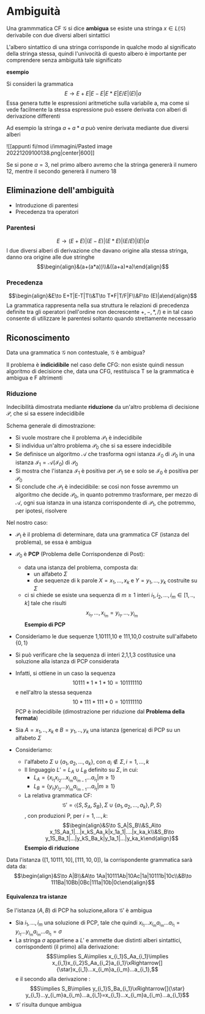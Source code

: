 
# Ambiguità

Una grammmatica CF $\mathcal G$ si dice **ambigua** se esiste una stringa $x\in L(\mathcal G)$ derivabile con due diversi alberi sintattici

L'albero sintattico di una stringa corrisponde in qualche modo al significato della stringa stessa, quindi l'univocità di questo albero è importante per comprendere senza ambiguità tale significato

**esempio**

Si consideri la grammatica 
$$E\to E+E|E-E|E*E|E/E|(E)|a$$
Essa genera tutte le espressioni aritmetiche sulla variabile a, ma come si vede facilmente la stessa espressione può essere derivata con alberi di derivazione differenti

Ad esempio la stringa $a+a*a$ può venire derivata mediante due diversi alberi 

![[appunti fi/mod i/immagini/Pasted image 20221209100138.png|center|600]]

Se si pone $a=3$, nel primo albero avremo che la stringa genererà il numero 12, mentre il secondo genererà il numero 18

## Eliminazione dell'ambiguità

- Introduzione di parentesi
- Precedenza tra operatori

### Parentesi
$$E\to (E+E)|(E-E)|(E*E)|(E/E)|(E)|a$$
I due diversi alberi di derivazione che davano origine alla stessa stringa, danno ora origine alle due stringhe
$$\begin{align}&(a+(a*a))\\&((a+a)*a)\end{align}$$


### Precedenza

$$\begin{align}&E\to E+T|E-T|T\\&T\to T*F|T/F|F\\&F\to (E)|a\end{align}$$
La grammatica rappresenta nella sua struttura le relazioni di precedenza definite tra gli operatori (nell'ordine non decrescente $+,-,*,/$) e in tal caso consente di utilizzare le parentesi soltanto quando strettamente necessario

## Riconoscimento

Data una grammatica $\mathcal G$ non contestuale, $\mathcal G$ è ambigua?

Il problema è **indicidibile** nel caso delle CFG: non esiste quindi nessun algoritmo di decisione che, data una CFG, restituisca T se la grammatica è ambigua e F altrimenti

### Riduzione

Indecibilità dimostrata mediante **riduzione** da un'altro problema di decisione $\mathcal P$, che si sa essere indecidibile

Schema generale di dimostrazione:

- Si vuole mostrare che il problema $\mathcal P_1$ è indecidibile
- Si individua un'altro problema $\mathcal P_0$ che si sa essere indecidibile
- Se definisce un algoritmo $\mathcal A$ che trasforma ogni istanza $\mathcal I_0$ di $\mathcal P_0$ in una istanza $\mathcal I_1=\mathcal A(\mathcal I_0)$ di $\mathcal P_0$
- Si mostra che l'istanza $\mathcal I_1$ è positiva per $\mathcal P_1$ se e solo se $\mathcal I_0$ è positiva per $\mathcal P_0$
- Si conclude che $\mathcal P_1$ è indecidibile: se così non fosse avremmo un algoritmo che decide $\mathcal P_0$, in quanto potremmo trasformare, per mezzo di $\mathcal A$, ogni sua istanza in una istanza corrispondente di $\mathcal P_1$, che potremmo, per ipotesi, risolvere

Nel nostro caso:

- $\mathcal P_1$ è il problema di determinare, data una grammatica CF (istanza del problema), se essa è ambigua
- $\mathcal P_0$ è **PCP** (Problema delle Corrispondenze di Post):
	- data una istanza del problema, composta da:
		- un alfabeto $\Sigma$
		- due sequenze di k parole $X=x_1,...,x_k$ e $Y=y_1,...,y_k$ costruite su $\Sigma$
	- ci si chiede se esiste una sequenza di $m\geq1$ interi $i_1,i_2,...,i_m\in [1,..,k]$ tale che risulti $$x_{i_1},...,x_{i_m}=y_{i_1},...,y_{i_m}$$
**Esempio di PCP**

- Consideriamo le due sequenze 1,10111,10 e 111,10,0 costruite sull'alfabeto $\{0,1\}$
- Si può verificare che la sequenza di interi 2,1,1,3 costitusice una soluzione alla istanza di PCP considerata
- Infatti, si ottiene in un caso la sequenza $$10111*1*1*10 = 101111110$$ e nell'altro la stessa sequenza $$10*111*111*0 = 101111110$$
PCP è indecidibile (dimostrazione per riduzione dal **Problema della fermata**)

- Sia $A=x_1,..,x_k$ e $B=y_1,..,y_k$ una istanza (generica) di PCP su un alfabeto $\Sigma$
- Consideriamo:
	- l'alfabeto $\Sigma\cup\{a_1,a_2,...,a_k\}$, con $a_i\not\in\Sigma,i=1,...,k$
	- Il linguaggio $L'=L_A\cup L_B$ definito su $\Sigma$, in cui:
		- $L_A=\{x_{i_1}x_{i_2}...x_{i_m}a_{i_{m-1}}...a_{i_1}|m\geq1\}$
		- $L_B=\{y_{i_1}y_{i_2}...y_{i_m}a_{i_{m-1}}...a_{i_1}|m\geq1\}$
	- La relativa grammatica CF: $$\mathcal G'=\langle\{S,S_A,S_B\},\Sigma\cup\{a_1,a_2,...,a_k\},P,S\rangle$$, con produzioni P, per $i=1,...,k$:$$\begin{align}&S\to S_A|S_B\\&S_A\to x_1S_Aa_1|...|x_kS_Aa_k|x_1a_1|....|x_ka_k\\&S_B\to y_1S_Ba_1|...|y_kS_Ba_k|y_1a_1|...|y_ka_k\end{align}$$
**Esempio di riduzione**

Data l'istanza $([1,10111,10],[111,10,0])$, la corrispondente grammatica sarà data da:
$$\begin{align}&S\to A|B\\&A\to 1Aa|10111Ab|10Ac|1a|10111b|10c\\&B\to 111Ba|10Bb|0Bc|111a|10b|0c\end{align}$$
#### Equivalenza tra istanze

Se l'istanza $(A,B)$ di PCP ha soluzione,allora $\mathcal G'$ è ambigua

- Sia $i_1,...,i_m$ una soluzione di PCP, tale che quindi $x_{i_1}...x_{i_m}a_{i_m}...a_{i_1}=y_{i_1}...y_{i_m}a_{i_m}...a_{i_1}=\sigma$
- La stringa $\sigma$ appartiene a $L'$ e ammette due distinti alberi sintattici, corrispondenti (il primo) alla derivazione: $$S\implies S_A\implies x_{i_1}S_Aa_{i_1}\implies x_{i_1}x_{i_2}S_Aa_{i_2}a_{i_1}\xRightarrow[]{\star}x_{i_1}...x_{i_m}a_{i_m}...a_{i_1},$$ e il secondo alla derivazione : $$S\implies S_B\implies y_{i_1}S_Ba_{i_1}\xRightarrow[]{\star} y_{i_1}...y_{i_m}a_{i_m}...a_{i_1}=x_{i_1}...x_{i_m}a_{i_m}...a_{i_1}$$
- $\mathcal G'$ risulta dunque ambigua


